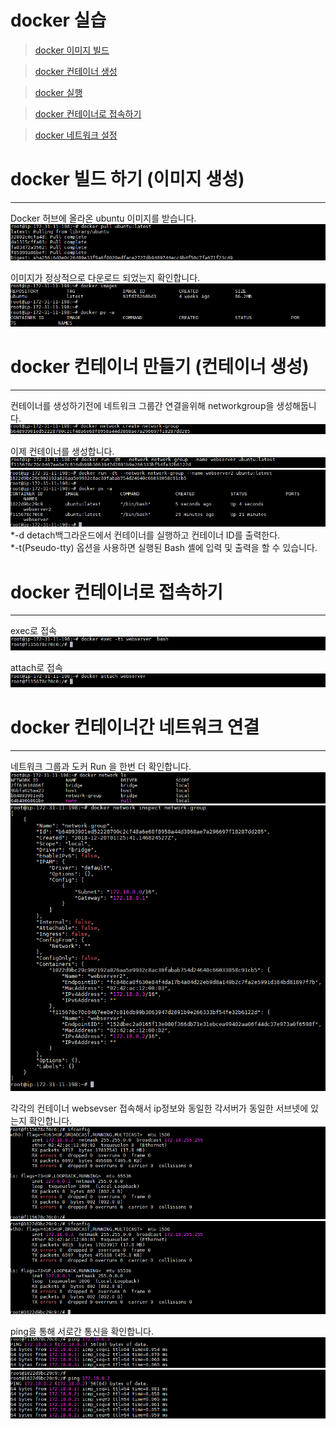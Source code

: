 # docker 실습

>[docker 이미지 빌드](https://github.com/haneal/DockerRepo/tree/master/case1)

>[docker 컨테이너 생성](https://github.com/haneal/DockerRepo/tree/master/case2)

>[docker 실행](https://github.com/haneal/DockerRepo/tree/master/case3)

>[docker 컨테이너로 접속하기](https://github.com/haneal/DockerRepo/tree/master/case4)

>[docker 네트워크 설정](https://github.com/haneal/DockerRepo/tree/master/case5)


# docker 빌드 하기 (이미지 생성)
-----
Docker 허브에 올라온 ubuntu 이미지를 받습니다.
![](https://github.com/haneal/DockerRepo/blob/master/img/1_docker_pull_ubuntu_latest.png)

이미지가 정상적으로 다운로드 되었는지 확인합니다.
![](https://github.com/haneal/DockerRepo/blob/master/img/2_docker_pull_ubuntu_latest.png)



# docker 컨테이너 만들기 (컨테이너 생성)
-----
컨테이너를 생성하기전에 네트워크 그룹간 연결을위해 networkgroup을 생성해둡니다.
![](https://github.com/haneal/DockerRepo/blob/master/img/3_1network%20create%20netowrk-group.png)

이제 컨테이너를 생성합니다. 
![](https://github.com/haneal/DockerRepo/blob/master/img/4.docker%20%EC%BB%A8%ED%85%8C%EC%9D%B4%EB%84%88%EC%83%9D%EC%84%B1.png)
![](https://github.com/haneal/DockerRepo/blob/master/img/9.run_server_2%EC%83%9D%EC%84%B1.png)
  *-d detach백그라운드에서 컨테이너를 실행하고 컨테이너 ID를 출력한다.<br>
  *-t(Pseudo-tty) 옵션을 사용하면 실행된 Bash 셸에 입력 및 출력을 할 수 있습니다.

# docker 컨테이너로 접속하기
-----
exec로 접속
![](https://github.com/haneal/DockerRepo/blob/master/img/6.docker_exec.png)

attach로 접속
![](https://github.com/haneal/DockerRepo/blob/master/img/7.attach.png)

# docker 컨테이너간 네트워크 연결
-----
네트워크 그룹과 도커 Run 을 한번 더 확인합니다.
![](https://github.com/haneal/DockerRepo/blob/master/img/3.2.docker-ls.png)
![](https://github.com/haneal/DockerRepo/blob/master/img/3_3_network%20create%20netowrk-group.png)

각각의 컨테이너 websevser 접속해서 ip정보와 동일한 각서버가 동일한 서브넷에 있는지 확인합니다.
![](https://github.com/haneal/DockerRepo/blob/master/img/8.network_ifconfig_1.png)
![](https://github.com/haneal/DockerRepo/blob/master/img/11.network_ifconfig.png)

ping을 통해 서로간 통신을 확인합니다.
![](https://github.com/haneal/DockerRepo/blob/master/img/13.network_ping_2.png)
![](https://github.com/haneal/DockerRepo/blob/master/img/12.network_ping.png)

